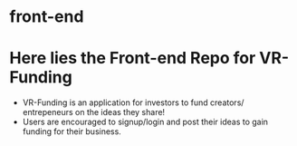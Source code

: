# front-end
# Here lies the Front-end Repo for VR-Funding
- VR-Funding is an application for investors to fund creators/ entrepeneurs on the ideas they share!
- Users are encouraged to signup/login and post their ideas to gain funding for their business.
